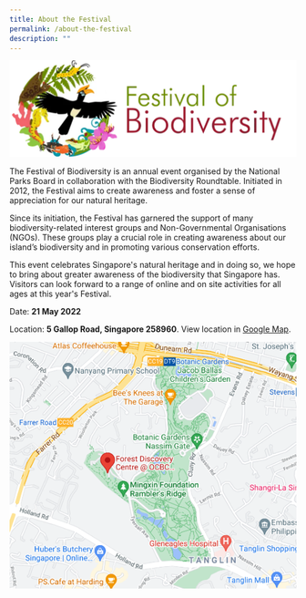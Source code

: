 ```yaml
---
title: About the Festival
permalink: /about-the-festival
description: ""
---
```

![Alt text for image on Isomer site](/images/fob.png)

The Festival of Biodiversity is an annual event organised by the National Parks Board in collaboration with the Biodiversity Roundtable. Initiated in 2012, the Festival aims to create awareness and foster a sense of appreciation for our natural heritage.

Since its initiation, the Festival has garnered the support of many biodiversity-related interest groups and Non-Governmental Organisations (NGOs). These groups play a crucial role in creating awareness about our island’s biodiversity and in promoting various conservation efforts.

This event celebrates Singapore's natural heritage and in doing so, we hope to bring about greater awareness of the biodiversity that Singapore has. Visitors can look forward to a range of online and on site activities for all ages at this year's Festival. 


Date: **21 May 2022**

Location: **5 Gallop Road, Singapore 258960**. View location in [Google Map](https://www.google.com/maps/place/Forest+Discovery+Centre+@+OCBC+Arboretum+(Atbara)/@1.3137585,103.8106831,15z/data=!4m5!3m4!1s0x0:0xfc83a51f6bea3f9e!8m2!3d1.3137549!4d103.8107195).

![Alt text for image on Isomer site](/images/2021FOBLocation.png)